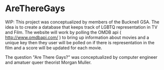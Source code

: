# AreThereGays

WIP:
This project was conceptualized by members of the Bucknell GSA. The idea is to create a database that keeps track of LGBTQ representation in 
TV and Film. The website will work by polling the OMDB api ( http://www.omdbapi.com/ ) to bring up information about movies and a unique key
then they user will be polled on if there is representation in the film and a score will be updated for each movie. 

The question "Are There Gays?" was conceptualized by computer engineer and amatuer queer theorist Morgan Muller. 
